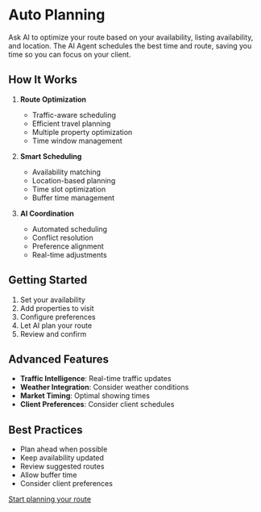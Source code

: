 # Auto Planning

Ask AI to optimize your route based on your availability, listing availability, and location. The AI Agent schedules the best time and route, saving you time so you can focus on your client.

## How It Works

1. **Route Optimization**
   - Traffic-aware scheduling
   - Efficient travel planning
   - Multiple property optimization
   - Time window management

2. **Smart Scheduling**
   - Availability matching
   - Location-based planning
   - Time slot optimization
   - Buffer time management

3. **AI Coordination**
   - Automated scheduling
   - Conflict resolution
   - Preference alignment
   - Real-time adjustments

## Getting Started

1. Set your availability
2. Add properties to visit
3. Configure preferences
4. Let AI plan your route
5. Review and confirm

## Advanced Features

- **Traffic Intelligence**: Real-time traffic updates
- **Weather Integration**: Consider weather conditions
- **Market Timing**: Optimal showing times
- **Client Preferences**: Consider client schedules

## Best Practices

- Plan ahead when possible
- Keep availability updated
- Review suggested routes
- Allow buffer time
- Consider client preferences

[Start planning your route](#) 